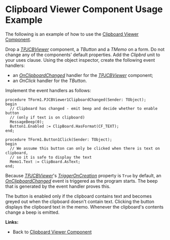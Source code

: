 # Clipboard Viewer Component Usage Example #

The following is an example of how to use the [Clipboard Viewer Component](ClipboardViewerComponent.md).

Drop a _[TPJCBViewer](TPJCBViewer.md)_ component, a _TButton_ and a _TMemo_ on a form. Do not change any of the components' default properties. Add the _Clipbrd_ unit to your uses clause. Using the object inspector, create the following event handlers:

  * an _[OnClipboardChanged](TPJCBViewerOnClipboardChanged.md)_ handler for the _[TPJCBViewer](TPJCBViewer.md)_ component;
  * an _OnClick_ handler for the _TButton_.

Implement the event handlers as follows:

```
procedure TForm1.PJCBViewer1ClipboardChanged(Sender: TObject);
begin
  // Clipboard has changed - emit beep and decide whether to enable button
  // (only if text is on clipboard)
  MessageBeep(0);
  Button1.Enabled := ClipBoard.HasFormat(CF_TEXT);
end;

procedure TForm1.Button1Click(Sender: TObject);
begin
  // We assume this button can only be clicked when there is text on clipboard,
  // so it is safe to display the text
  Memo1.Text := ClipBoard.AsText;
end;
```

Because _[TPJCBViewer](TPJCBViewer.md)_'s _[TriggerOnCreation](TPJCBViewerTriggerOnCreation.md)_ property is `True` by default, an _[OnClipboardChanged](TPJCBViewerOnClipboardChanged.md)_ event is triggered as the program starts. The beep that is generated by the event handler proves this.

The button is enabled only if the clipboard contains text and becomes greyed out when the clipboard doesn't contain text. Clicking the button displays the clipboard text in the memo. Whenever the clipboard's contents change a beep is emitted.

**Links:**

  * Back to [Clipboard Viewer Component](ClipboardViewerComponent.md)
